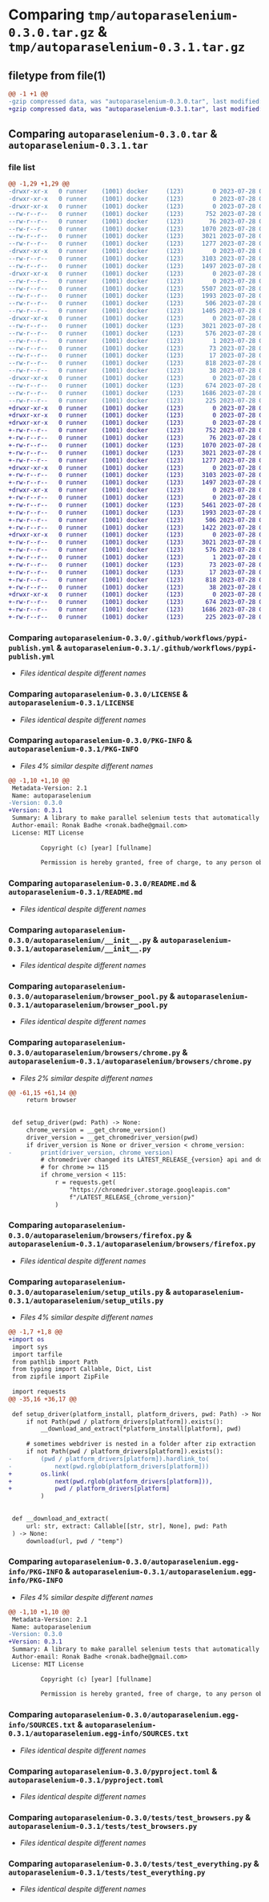 # Comparing `tmp/autoparaselenium-0.3.0.tar.gz` & `tmp/autoparaselenium-0.3.1.tar.gz`

## filetype from file(1)

```diff
@@ -1 +1 @@
-gzip compressed data, was "autoparaselenium-0.3.0.tar", last modified: Fri Jul 28 04:25:45 2023, max compression
+gzip compressed data, was "autoparaselenium-0.3.1.tar", last modified: Fri Jul 28 04:54:38 2023, max compression
```

## Comparing `autoparaselenium-0.3.0.tar` & `autoparaselenium-0.3.1.tar`

### file list

```diff
@@ -1,29 +1,29 @@
-drwxr-xr-x   0 runner    (1001) docker     (123)        0 2023-07-28 04:25:45.298641 autoparaselenium-0.3.0/
-drwxr-xr-x   0 runner    (1001) docker     (123)        0 2023-07-28 04:25:45.294641 autoparaselenium-0.3.0/.github/
-drwxr-xr-x   0 runner    (1001) docker     (123)        0 2023-07-28 04:25:45.294641 autoparaselenium-0.3.0/.github/workflows/
--rw-r--r--   0 runner    (1001) docker     (123)      752 2023-07-28 04:25:26.000000 autoparaselenium-0.3.0/.github/workflows/pypi-publish.yml
--rw-r--r--   0 runner    (1001) docker     (123)       76 2023-07-28 04:25:26.000000 autoparaselenium-0.3.0/.gitignore
--rw-r--r--   0 runner    (1001) docker     (123)     1070 2023-07-28 04:25:26.000000 autoparaselenium-0.3.0/LICENSE
--rw-r--r--   0 runner    (1001) docker     (123)     3021 2023-07-28 04:25:45.298641 autoparaselenium-0.3.0/PKG-INFO
--rw-r--r--   0 runner    (1001) docker     (123)     1277 2023-07-28 04:25:26.000000 autoparaselenium-0.3.0/README.md
-drwxr-xr-x   0 runner    (1001) docker     (123)        0 2023-07-28 04:25:45.294641 autoparaselenium-0.3.0/autoparaselenium/
--rw-r--r--   0 runner    (1001) docker     (123)     3103 2023-07-28 04:25:26.000000 autoparaselenium-0.3.0/autoparaselenium/__init__.py
--rw-r--r--   0 runner    (1001) docker     (123)     1497 2023-07-28 04:25:26.000000 autoparaselenium-0.3.0/autoparaselenium/browser_pool.py
-drwxr-xr-x   0 runner    (1001) docker     (123)        0 2023-07-28 04:25:45.298641 autoparaselenium-0.3.0/autoparaselenium/browsers/
--rw-r--r--   0 runner    (1001) docker     (123)        0 2023-07-28 04:25:26.000000 autoparaselenium-0.3.0/autoparaselenium/browsers/__init__.py
--rw-r--r--   0 runner    (1001) docker     (123)     5507 2023-07-28 04:25:26.000000 autoparaselenium-0.3.0/autoparaselenium/browsers/chrome.py
--rw-r--r--   0 runner    (1001) docker     (123)     1993 2023-07-28 04:25:26.000000 autoparaselenium-0.3.0/autoparaselenium/browsers/firefox.py
--rw-r--r--   0 runner    (1001) docker     (123)      506 2023-07-28 04:25:26.000000 autoparaselenium-0.3.0/autoparaselenium/models.py
--rw-r--r--   0 runner    (1001) docker     (123)     1405 2023-07-28 04:25:26.000000 autoparaselenium-0.3.0/autoparaselenium/setup_utils.py
-drwxr-xr-x   0 runner    (1001) docker     (123)        0 2023-07-28 04:25:45.294641 autoparaselenium-0.3.0/autoparaselenium.egg-info/
--rw-r--r--   0 runner    (1001) docker     (123)     3021 2023-07-28 04:25:45.000000 autoparaselenium-0.3.0/autoparaselenium.egg-info/PKG-INFO
--rw-r--r--   0 runner    (1001) docker     (123)      576 2023-07-28 04:25:45.000000 autoparaselenium-0.3.0/autoparaselenium.egg-info/SOURCES.txt
--rw-r--r--   0 runner    (1001) docker     (123)        1 2023-07-28 04:25:45.000000 autoparaselenium-0.3.0/autoparaselenium.egg-info/dependency_links.txt
--rw-r--r--   0 runner    (1001) docker     (123)       73 2023-07-28 04:25:45.000000 autoparaselenium-0.3.0/autoparaselenium.egg-info/requires.txt
--rw-r--r--   0 runner    (1001) docker     (123)       17 2023-07-28 04:25:45.000000 autoparaselenium-0.3.0/autoparaselenium.egg-info/top_level.txt
--rw-r--r--   0 runner    (1001) docker     (123)      818 2023-07-28 04:25:26.000000 autoparaselenium-0.3.0/pyproject.toml
--rw-r--r--   0 runner    (1001) docker     (123)       38 2023-07-28 04:25:45.298641 autoparaselenium-0.3.0/setup.cfg
-drwxr-xr-x   0 runner    (1001) docker     (123)        0 2023-07-28 04:25:45.298641 autoparaselenium-0.3.0/tests/
--rw-r--r--   0 runner    (1001) docker     (123)      674 2023-07-28 04:25:26.000000 autoparaselenium-0.3.0/tests/test_browsers.py
--rw-r--r--   0 runner    (1001) docker     (123)     1686 2023-07-28 04:25:26.000000 autoparaselenium-0.3.0/tests/test_everything.py
--rw-r--r--   0 runner    (1001) docker     (123)      225 2023-07-28 04:25:26.000000 autoparaselenium-0.3.0/tests/test_pool.py
+drwxr-xr-x   0 runner    (1001) docker     (123)        0 2023-07-28 04:54:38.568804 autoparaselenium-0.3.1/
+drwxr-xr-x   0 runner    (1001) docker     (123)        0 2023-07-28 04:54:38.564804 autoparaselenium-0.3.1/.github/
+drwxr-xr-x   0 runner    (1001) docker     (123)        0 2023-07-28 04:54:38.564804 autoparaselenium-0.3.1/.github/workflows/
+-rw-r--r--   0 runner    (1001) docker     (123)      752 2023-07-28 04:54:17.000000 autoparaselenium-0.3.1/.github/workflows/pypi-publish.yml
+-rw-r--r--   0 runner    (1001) docker     (123)       76 2023-07-28 04:54:17.000000 autoparaselenium-0.3.1/.gitignore
+-rw-r--r--   0 runner    (1001) docker     (123)     1070 2023-07-28 04:54:17.000000 autoparaselenium-0.3.1/LICENSE
+-rw-r--r--   0 runner    (1001) docker     (123)     3021 2023-07-28 04:54:38.568804 autoparaselenium-0.3.1/PKG-INFO
+-rw-r--r--   0 runner    (1001) docker     (123)     1277 2023-07-28 04:54:17.000000 autoparaselenium-0.3.1/README.md
+drwxr-xr-x   0 runner    (1001) docker     (123)        0 2023-07-28 04:54:38.564804 autoparaselenium-0.3.1/autoparaselenium/
+-rw-r--r--   0 runner    (1001) docker     (123)     3103 2023-07-28 04:54:17.000000 autoparaselenium-0.3.1/autoparaselenium/__init__.py
+-rw-r--r--   0 runner    (1001) docker     (123)     1497 2023-07-28 04:54:17.000000 autoparaselenium-0.3.1/autoparaselenium/browser_pool.py
+drwxr-xr-x   0 runner    (1001) docker     (123)        0 2023-07-28 04:54:38.568804 autoparaselenium-0.3.1/autoparaselenium/browsers/
+-rw-r--r--   0 runner    (1001) docker     (123)        0 2023-07-28 04:54:17.000000 autoparaselenium-0.3.1/autoparaselenium/browsers/__init__.py
+-rw-r--r--   0 runner    (1001) docker     (123)     5461 2023-07-28 04:54:17.000000 autoparaselenium-0.3.1/autoparaselenium/browsers/chrome.py
+-rw-r--r--   0 runner    (1001) docker     (123)     1993 2023-07-28 04:54:17.000000 autoparaselenium-0.3.1/autoparaselenium/browsers/firefox.py
+-rw-r--r--   0 runner    (1001) docker     (123)      506 2023-07-28 04:54:17.000000 autoparaselenium-0.3.1/autoparaselenium/models.py
+-rw-r--r--   0 runner    (1001) docker     (123)     1422 2023-07-28 04:54:17.000000 autoparaselenium-0.3.1/autoparaselenium/setup_utils.py
+drwxr-xr-x   0 runner    (1001) docker     (123)        0 2023-07-28 04:54:38.568804 autoparaselenium-0.3.1/autoparaselenium.egg-info/
+-rw-r--r--   0 runner    (1001) docker     (123)     3021 2023-07-28 04:54:38.000000 autoparaselenium-0.3.1/autoparaselenium.egg-info/PKG-INFO
+-rw-r--r--   0 runner    (1001) docker     (123)      576 2023-07-28 04:54:38.000000 autoparaselenium-0.3.1/autoparaselenium.egg-info/SOURCES.txt
+-rw-r--r--   0 runner    (1001) docker     (123)        1 2023-07-28 04:54:38.000000 autoparaselenium-0.3.1/autoparaselenium.egg-info/dependency_links.txt
+-rw-r--r--   0 runner    (1001) docker     (123)       73 2023-07-28 04:54:38.000000 autoparaselenium-0.3.1/autoparaselenium.egg-info/requires.txt
+-rw-r--r--   0 runner    (1001) docker     (123)       17 2023-07-28 04:54:38.000000 autoparaselenium-0.3.1/autoparaselenium.egg-info/top_level.txt
+-rw-r--r--   0 runner    (1001) docker     (123)      818 2023-07-28 04:54:17.000000 autoparaselenium-0.3.1/pyproject.toml
+-rw-r--r--   0 runner    (1001) docker     (123)       38 2023-07-28 04:54:38.568804 autoparaselenium-0.3.1/setup.cfg
+drwxr-xr-x   0 runner    (1001) docker     (123)        0 2023-07-28 04:54:38.568804 autoparaselenium-0.3.1/tests/
+-rw-r--r--   0 runner    (1001) docker     (123)      674 2023-07-28 04:54:17.000000 autoparaselenium-0.3.1/tests/test_browsers.py
+-rw-r--r--   0 runner    (1001) docker     (123)     1686 2023-07-28 04:54:17.000000 autoparaselenium-0.3.1/tests/test_everything.py
+-rw-r--r--   0 runner    (1001) docker     (123)      225 2023-07-28 04:54:17.000000 autoparaselenium-0.3.1/tests/test_pool.py
```

### Comparing `autoparaselenium-0.3.0/.github/workflows/pypi-publish.yml` & `autoparaselenium-0.3.1/.github/workflows/pypi-publish.yml`

 * *Files identical despite different names*

### Comparing `autoparaselenium-0.3.0/LICENSE` & `autoparaselenium-0.3.1/LICENSE`

 * *Files identical despite different names*

### Comparing `autoparaselenium-0.3.0/PKG-INFO` & `autoparaselenium-0.3.1/PKG-INFO`

 * *Files 4% similar despite different names*

```diff
@@ -1,10 +1,10 @@
 Metadata-Version: 2.1
 Name: autoparaselenium
-Version: 0.3.0
+Version: 0.3.1
 Summary: A library to make parallel selenium tests that automatically download and setup webdrivers
 Author-email: Ronak Badhe <ronak.badhe@gmail.com>
 License: MIT License
         
         Copyright (c) [year] [fullname]
         
         Permission is hereby granted, free of charge, to any person obtaining a copy
```

### Comparing `autoparaselenium-0.3.0/README.md` & `autoparaselenium-0.3.1/README.md`

 * *Files identical despite different names*

### Comparing `autoparaselenium-0.3.0/autoparaselenium/__init__.py` & `autoparaselenium-0.3.1/autoparaselenium/__init__.py`

 * *Files identical despite different names*

### Comparing `autoparaselenium-0.3.0/autoparaselenium/browser_pool.py` & `autoparaselenium-0.3.1/autoparaselenium/browser_pool.py`

 * *Files identical despite different names*

### Comparing `autoparaselenium-0.3.0/autoparaselenium/browsers/chrome.py` & `autoparaselenium-0.3.1/autoparaselenium/browsers/chrome.py`

 * *Files 2% similar despite different names*

```diff
@@ -61,15 +61,14 @@
     return browser
 
 
 def setup_driver(pwd: Path) -> None:
     chrome_version = __get_chrome_version()
     driver_version = __get_chromedriver_version(pwd)
     if driver_version is None or driver_version < chrome_version:
-        print(driver_version, chrome_version)
         # chromedriver changed its LATEST_RELEASE_{version} api and download link
         # for chrome >= 115
         if chrome_version < 115:
             r = requests.get(
                 "https://chromedriver.storage.googleapis.com"
                 f"/LATEST_RELEASE_{chrome_version}"
             )
```

### Comparing `autoparaselenium-0.3.0/autoparaselenium/browsers/firefox.py` & `autoparaselenium-0.3.1/autoparaselenium/browsers/firefox.py`

 * *Files identical despite different names*

### Comparing `autoparaselenium-0.3.0/autoparaselenium/setup_utils.py` & `autoparaselenium-0.3.1/autoparaselenium/setup_utils.py`

 * *Files 4% similar despite different names*

```diff
@@ -1,7 +1,8 @@
+import os
 import sys
 import tarfile
 from pathlib import Path
 from typing import Callable, Dict, List
 from zipfile import ZipFile
 
 import requests
@@ -35,16 +36,17 @@
 
 def setup_driver(platform_install, platform_drivers, pwd: Path) -> None:
     if not Path(pwd / platform_drivers[platform]).exists():
         __download_and_extract(*platform_install[platform], pwd)
 
     # sometimes webdriver is nested in a folder after zip extraction
     if not Path(pwd / platform_drivers[platform]).exists():
-        (pwd / platform_drivers[platform]).hardlink_to(
-            next(pwd.rglob(platform_drivers[platform]))
+        os.link(
+            next(pwd.rglob(platform_drivers[platform])),
+            pwd / platform_drivers[platform]
         )
 
 
 def __download_and_extract(
     url: str, extract: Callable[[str, str], None], pwd: Path
 ) -> None:
     download(url, pwd / "temp")
```

### Comparing `autoparaselenium-0.3.0/autoparaselenium.egg-info/PKG-INFO` & `autoparaselenium-0.3.1/autoparaselenium.egg-info/PKG-INFO`

 * *Files 4% similar despite different names*

```diff
@@ -1,10 +1,10 @@
 Metadata-Version: 2.1
 Name: autoparaselenium
-Version: 0.3.0
+Version: 0.3.1
 Summary: A library to make parallel selenium tests that automatically download and setup webdrivers
 Author-email: Ronak Badhe <ronak.badhe@gmail.com>
 License: MIT License
         
         Copyright (c) [year] [fullname]
         
         Permission is hereby granted, free of charge, to any person obtaining a copy
```

### Comparing `autoparaselenium-0.3.0/autoparaselenium.egg-info/SOURCES.txt` & `autoparaselenium-0.3.1/autoparaselenium.egg-info/SOURCES.txt`

 * *Files identical despite different names*

### Comparing `autoparaselenium-0.3.0/pyproject.toml` & `autoparaselenium-0.3.1/pyproject.toml`

 * *Files identical despite different names*

### Comparing `autoparaselenium-0.3.0/tests/test_browsers.py` & `autoparaselenium-0.3.1/tests/test_browsers.py`

 * *Files identical despite different names*

### Comparing `autoparaselenium-0.3.0/tests/test_everything.py` & `autoparaselenium-0.3.1/tests/test_everything.py`

 * *Files identical despite different names*

